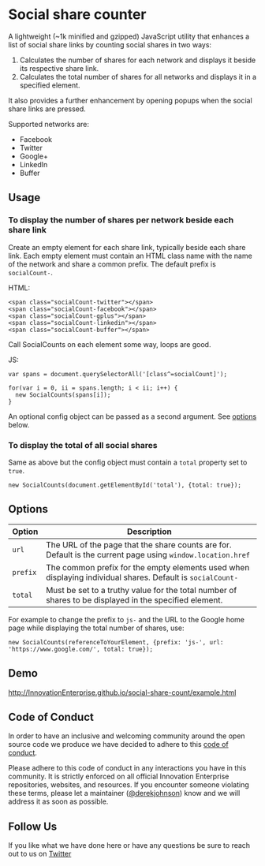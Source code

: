 # Social share counter

A lightweight (~1k minified and gzipped) JavaScript utility that enhances a list of social share links by counting social shares in two ways:

1. Calculates the number of shares for each network and displays it beside its respective share link.
2. Calculates the total number of shares for all networks and displays it in a specified element.

It also provides a further enhancement by opening popups when the social share links are pressed.

Supported networks are:

- Facebook
- Twitter
- Google+
- LinkedIn
- Buffer

## Usage

### To display the number of shares per network beside each share link

Create an empty element for each share link, typically beside each share link. Each empty element must contain an HTML class name with the name of the network and share a common prefix. The default prefix is `socialCount-`.

HTML:

```
<span class="socialCount-twitter"></span>
<span class="socialCount-facebook"></span>
<span class="socialCount-gplus"></span>
<span class="socialCount-linkedin"></span>
<span class="socialCount-buffer"></span>
```

Call SocialCounts on each element some way, loops are good.

JS:

```
var spans = document.querySelectorAll('[class^=socialCount]');

for(var i = 0, ii = spans.length; i < ii; i++) {
  new SocialCounts(spans[i]);
}
```

An optional config object can be passed as a second argument. See [options](#options) below.

### To display the total of all social shares

Same as above but the config object must contain a `total` property set to `true`.

`new SocialCounts(document.getElementById('total'), {total: true});`

## Options

| Option | Description |
|---|---|
| `url` | The URL of the page that the share counts are for. Default is the current page using `window.location.href` |
| `prefix` | The common prefix for the empty elements used when displaying individual shares. Default is `socialCount-` |
| `total` | Must be set to a truthy value for the total number of shares to be displayed in the specified element.

For example to change the prefix to `js-` and the URL to the Google home page while displaying the total number of shares, use:

`new SocialCounts(referenceToYourElement, {prefix: 'js-', url: 'https://www.google.com/', total: true});`

## Demo

http://InnovationEnterprise.github.io/social-share-count/example.html

## Code of Conduct

In order to have an inclusive and welcoming community around the open source code we produce we have decided to adhere to this [code of conduct](CONDUCT.md).

Please adhere to this code of conduct in any interactions you have in this community. It is strictly enforced on all official Innovation Enterprise repositories, websites, and resources. If you encounter someone violating these terms, please let a maintainer ([@derekjohnson](https://github.com/derekjohnson)) know and we will address it as soon as possible.

## Follow Us

If you like what we have done here or have any questions be sure to reach out to us on [Twitter](https://twitter.com/IE_DevTeam)
